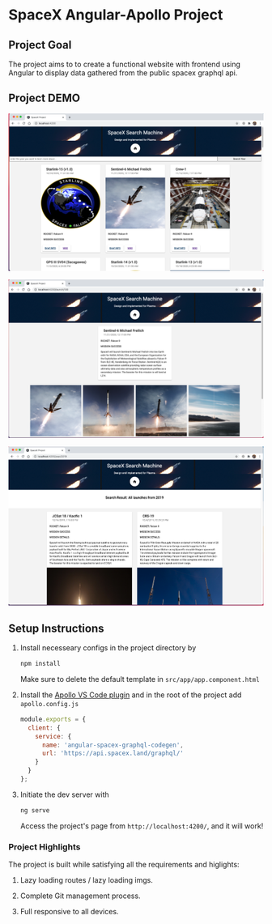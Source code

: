 # SpaceX Angular-Apollo Project

## Project Goal

The project aims to to create a functional website with frontend using Angular to display data gathered from the public spacex graphql api. 

## Project DEMO

![List view](launchlist.png)

![Details view](launchdetails.png)

![Search view](search.png)

## Setup Instructions

1. Install necesseary configs in the project directory by

   ```bash
   npm install
   ```

   Make sure to delete the default template in `src/app/app.component.html`

1. Install the [Apollo VS Code plugin](https://marketplace.visualstudio.com/items?itemName=apollographql.vscode-apollo) and in the root of the project add `apollo.config.js`

   ```javascript
   module.exports = {
     client: {
       service: {
         name: 'angular-spacex-graphql-codegen',
         url: 'https://api.spacex.land/graphql/'
       }
     }
   };
   ```


2. Initiate the dev server with 

   ```bash
   ng serve
   ```

   Access the project's page from `http://localhost:4200/`, and it will work!

### Project Highlights

The project is built while satisfying all the requirements and higlights:

1. Lazy loading routes / lazy loading imgs.

2. Complete Git management process.

3. Full responsive to all devices.


